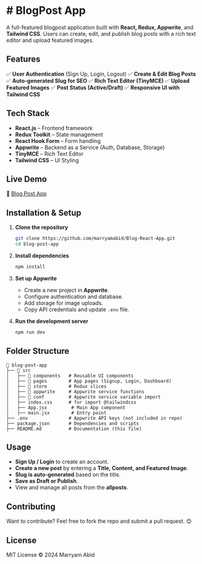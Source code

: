 # # BlogPost App

A full-featured blogpost application built with **React, Redux, Appwrite**, and **Tailwind CSS**. Users can create, edit, and publish blog posts with a rich text editor and upload featured images.

## Features

✅ **User Authentication** (Sign Up, Login, Logout)
✅ **Create & Edit Blog Posts**
✅ **Auto-generated Slug for SEO**
✅ **Rich Text Editor (TinyMCE)**
✅ **Upload Featured Images**
✅ **Post Status (Active/Draft)**
✅ **Responsive UI with Tailwind CSS**

## Tech Stack

- **React.js** – Frontend framework
- **Redux Toolkit** – State management
- **React Hook Form** – Form handling
- **Appwrite** – Backend as a Service (Auth, Database, Storage)
- **TinyMCE** – Rich Text Editor
- **Tailwind CSS** – UI Styling

## Live Demo

🔗 [Blog Post App](https://blogpost-app-chi.vercel.app/)




## Installation & Setup

1. **Clone the repository**
   ```sh
   git clone https://github.com/marryamabid/Blog-React-App.git
   cd blog-post-app
   ```

2. **Install dependencies**
   ```sh
   npm install
   ```

3. **Set up Appwrite**
   - Create a new project in **Appwrite**.
   - Configure authentication and database.
   - Add storage for image uploads.
   - Copy API credentials and update `.env` file.

4. **Run the development server**
   ```sh
   npm run dev
   ```

## Folder Structure

```
📂 blog-post-app
├── 📂 src
│   ├── 📂 components   # Reusable UI components
│   ├── 📂 pages        # App pages (Signup, Login, Dashboard)
│   ├── 📂 store        # Redux slices
│   ├── 📂 appwrite     # Appwrite service functions
│   ├── 📂 conf         # Appwrite service variable import
│   ├── index.css      # for import @tailwindcss
│   ├── App.jsx         # Main App component
│   ├── main.jsx        # Entry point
├── .env               # Appwrite API keys (not included in repo)
├── package.json       # Dependencies and scripts
├── README.md          # Documentation (this file)
```

## Usage

- **Sign Up / Login** to create an account.
- **Create a new post** by entering a **Title, Content, and Featured Image**.
- **Slug is auto-generated** based on the title.
- **Save as Draft or Publish**.
- View and manage all posts from the **allposts**.

## Contributing

Want to contribute? Feel free to fork the repo and submit a pull request. 😊

## License

MIT License © 2024 Marryam Abid

